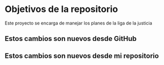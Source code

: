 # Objetivos de la repositorio

Este proyecto se encarga de manejar los planes de la liga de la justicia

## Estos cambios son nuevos desde GitHub
## Estos cambios son nuevos desde mi repositorio

